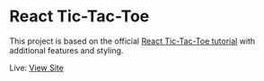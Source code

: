 # React Tic-Tac-Toe

This project is based on the official [React Tic-Tac-Toe tutorial](https://react.dev/learn/tutorial-tic-tac-toe) with additional features and styling.

Live: [View Site](https://joshuakitong.github.io/learning-react)